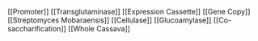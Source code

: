 [[Promoter]]
[[Transglutaminase]]
[[Expression Cassette]]
[[Gene Copy]]
[[Streptomyces Mobaraensis]]
[[Cellulase]]
[[Glucoamylase]]
[[Co-saccharification]]
[[Whole Cassava]]
